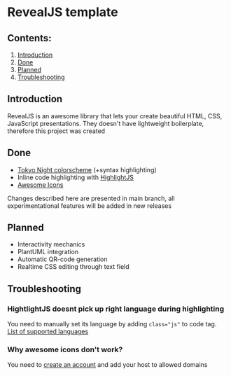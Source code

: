 # RevealJS template

## Contents:
1. [Introduction]()
1. [Done]()
1. [Planned]()
2. [Troubleshooting]()

## Introduction
RevealJS is an awesome library that lets your create beautiful HTML, CSS, JavaScript presentations. They doesn't have lightweight boilerplate, therefore this project was created

## Done
- [Tokyo Night colorscheme](https://github.com/folke/tokyonight.nvim?tab=readme-ov-file) (+syntax highlighting)
- Inline code highlighting with [HighlightJS](https://github.com/highlightjs/highlight.js)
- [Awesome Icons](https://fontawesome.com)

Changes described here are presented in main branch, all experimentational features will be added in new releases

## Planned
- Interactivity mechanics
- PlantUML integration
- Automatic QR-code generation
- Realtime CSS editing through text field

## Troubleshooting
### HightlightJS doesnt pick up right language during highlighting
You need to manually set its language by adding `class="js"` to code tag. [List of supported languages](https://highlightjs.readthedocs.io/en/latest/supported-languages.html)
### Why awesome icons don't work?
You need to [create an account](https://fontawesome.com/start) and add your host to allowed domains